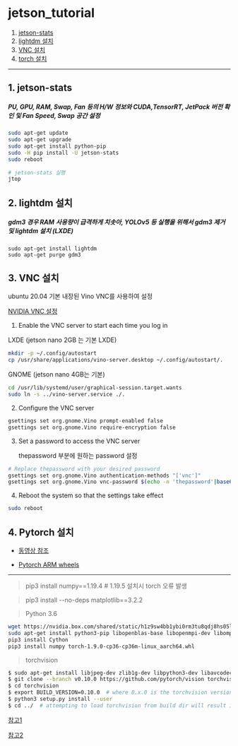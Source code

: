 # jetson_tutorial

1. [jetson-stats](#1-jetson-stats)
2. [lightdm 설치](#2-lightdm-설치)
3. [VNC 설치](#3-vnc-설치)
4. [torch 설치](#4-pytorch-설치)

---

## 1. jetson-stats

##### PU, GPU, RAM, Swap, Fan 등의 H/W 정보와 CUDA,TensorRT, JetPack 버전 확인 및 Fan Speed, Swap 공간 설정

```bash
sudo apt-get update
sudo apt-get upgrade
sudo apt-get install python-pip
sudo -H pip install -U jetson-stats
sudo reboot
 
# jetson-stats 실행
jtop
```

## 2. lightdm 설치

##### gdm3 경우 RAM 사용량이 급격하게 치솟아, YOLOv5 등 실행을 위해서 gdm3 제거 및 lightdm 설치 (LXDE)

```
sudo apt-get install lightdm
sudo apt-get purge gdm3
```

## 3. VNC 설치

ubuntu 20.04 기본 내장된 Vino VNC를 사용하여 설정 

[NVIDIA VNC 설정](https://developer.nvidia.com/embedded/learn/tutorials/vnc-setup)


1. Enable the VNC server to start each time you log in

LXDE (jetson nano 2GB 는 기본 LXDE)
    
```bash
mkdir -p ~/.config/autostart
cp /usr/share/applications/vino-server.desktop ~/.config/autostart/.
```

GNOME (jetson nano 4GB는 기본)
    
```bash
cd /usr/lib/systemd/user/graphical-session.target.wants
sudo ln -s ../vino-server.service ./.
```

2. Configure the VNC server

```bash
gsettings set org.gnome.Vino prompt-enabled false
gsettings set org.gnome.Vino require-encryption false
```

3. Set a password to access the VNC server

    thepassword 부분에 원하는 password 설정

```bash
# Replace thepassword with your desired password
gsettings set org.gnome.Vino authentication-methods "['vnc']"
gsettings set org.gnome.Vino vnc-password $(echo -n 'thepassword'|base64)
```

4. Reboot the system so that the settings take effect
```bash
sudo reboot
```

## 4. Pytorch 설치

- [동영상 참조](https://www.youtube.com/watch?v=8nHZKTkYACc)

- [Pytorch ARM wheels](https://forums.developer.nvidia.com/t/pytorch-for-jetson-version-1-10-now-available/72048)

---

> pip3 install numpy==1.19.4 # 1.19.5 설치시 torch 오류 발생

> pip3 install --no-deps matplotlib==3.2.2

> Python 3.6
```bash
wget https://nvidia.box.com/shared/static/h1z9sw4bb1ybi0rm3tu8qdj8hs05ljbm.whl -O torch-1.9.0-cp36-cp36m-linux_aarch64.whl
sudo apt-get install python3-pip libopenblas-base libopenmpi-dev libomp-dev
pip3 install Cython
pip3 install numpy torch-1.9.0-cp36-cp36m-linux_aarch64.whl
```
> torchvision
```bash
$ sudo apt-get install libjpeg-dev zlib1g-dev libpython3-dev libavcodec-dev libavformat-dev libswscale-dev
$ git clone --branch v0.10.0 https://github.com/pytorch/vision torchvision   # see below for version of torchvision to download
$ cd torchvision
$ export BUILD_VERSION=0.10.0  # where 0.x.0 is the torchvision version  
$ python3 setup.py install --user
$ cd ../  # attempting to load torchvision from build dir will result in import error
```


[참고1](https://velog.io/@jjun8177/Jetson-Nano%EC%99%80-YOLO-v5%EB%A5%BC-%EC%9D%B4%EC%9A%A9%ED%95%9C-detection-%ED%94%84%EB%A1%9C%EC%A0%9D%ED%8A%B8)

[참고2](https://whiteknight3672.tistory.com/316)
